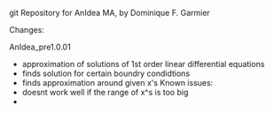 git Repository for AnIdea MA, by Dominique F. Garmier

Changes:

AnIdea_pre1.0.01
- approximation of solutions of 1st order linear differential equations
- finds solution for certain boundry condidtions
- finds approximation around given x's
Known issues:
- doesnt work well if the range of x^s is too big
- 
